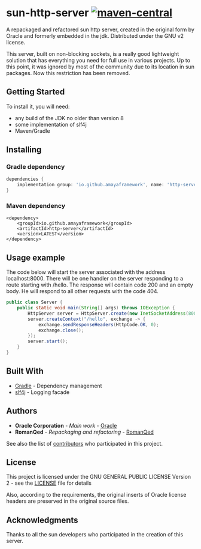 # sun-http-server [![maven-central](https://img.shields.io/maven-central/v/io.github.amayaframework/http-server?color=blue)](https://repo1.maven.org/maven2/io/github/amayaframework/http-server/)

A repackaged and refactored sun http server, created in the original form by Oracle and formerly embedded in the jdk. 
Distributed under the GNU v2 license.

This server, built on non-blocking sockets, is a really good lightweight solution that has everything you need 
for full use in various projects. Up to this point, it was ignored by most of the community due to its location 
in sun packages. Now this restriction has been removed.

## Getting Started

To install it, you will need:
* any build of the JDK no older than version 8
* some implementation of slf4j
* Maven/Gradle

## Installing

### Gradle dependency

```Groovy
dependencies {
    implementation group: 'io.github.amayaframework', name: 'http-server', version: 'LATEST'
}
```

### Maven dependency
```
<dependency>
    <groupId>io.github.amayaframework</groupId>
    <artifactId>http-server</artifactId>
    <version>LATEST</version>
</dependency>
```

## Usage example

The code below will start the server associated with the address localhost:8000.
There will be one handler on the server responding to a route starting with /hello. 
The response will contain code 200 and an empty body.
He will respond to all other requests with the code 404.

```Java
public class Server {
    public static void main(String[] args) throws IOException {
        HttpServer server = HttpServer.create(new InetSocketAddress(8000), 0);
        server.createContext("/hello", exchange -> {
            exchange.sendResponseHeaders(HttpCode.OK, 0);
            exchange.close();
        });
        server.start();
    }
}
```

## Built With

* [Gradle](https://gradle.org) - Dependency management
* [slf4j](https://www.slf4j.org) - Logging facade

## Authors
* **Oracle Corporation** - *Main work* - [Oracle](https://www.oracle.com)
* **RomanQed** - *Repackaging and refactoring* - [RomanQed](https://github.com/RomanQed)

See also the list of [contributors](https://github.com/AmayaFramework/sun-http-server/contributors) who participated in this project.

## License

This project is licensed under the GNU GENERAL PUBLIC LICENSE Version 2 - see the [LICENSE](LICENSE) file for details

Also, according to the requirements, the original inserts of Oracle 
license headers are preserved in the original source files.

## Acknowledgments

Thanks to all the sun developers who participated in the creation of this server.
